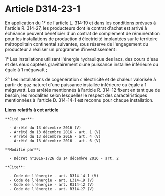 # Article D314-23-1

En application du 1° de l'article L. 314-19 et dans les conditions prévues à l'article R. 314-27, les producteurs dont le
contrat d'achat est arrivé à échéance peuvent bénéficier d'un contrat de complément de rémunération pour les installations de
production d'électricité implantées sur le territoire métropolitain continental suivantes, sous réserve de l'engagement du
producteur à réaliser un programme d'investissement : 

1° Les installations utilisant l'énergie hydraulique des lacs, des cours d'eau et des eaux captées gravitairement d'une
puissance installée inférieure ou égale à 1 mégawatt ; 

2° Les installations de cogénération d'électricité et de chaleur valorisée à partir de gaz naturel d'une puissance installée
inférieure ou égale à 1 mégawatt. Les arrêtés mentionnés à l'article R. 314-12 fixent en tant que de besoin, les modalités
selon lesquelles le respect des caractéristiques mentionnées à l'article D. 314-14-1 est reconnu pour chaque installation.

**Liens relatifs à cet article**

	**Cité par**:

	  - Arrêté du 13 décembre 2016 (V)
	  - Arrêté du 13 décembre 2016 - art. 1 (V)
	  - Arrêté du 13 décembre 2016 - art. 4 (V)
	  - Arrêté du 13 décembre 2016 - art. 6 (V)

	**Modifié par**:

	  - Décret n°2016-1726 du 14 décembre 2016 - art. 2

	**Cite**:

	  - Code de l'énergie - art. D314-14-1 (V)
	  - Code de l'énergie - art. L314-19 (V)
	  - Code de l'énergie - art. R314-12 (V)
	  - Code de l'énergie - art. R314-27 (V)
